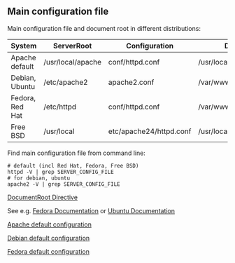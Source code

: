 ## Main configuration file
Main configuration file and document root in different distributions:

| System | ServerRoot |Configuration | DocumentRoot |
|--------|----------|----------|---------|
| Apache default | /usr/local/apache | conf/httpd.conf | /usr/local/apache/htdocs
| Debian, Ubuntu  | /etc/apache2 | apache2.conf    | /var/www/html/    |
| Fedora, Red Hat | /etc/httpd | conf/httpd.conf | /var/www/html/    |
| Free BSD        | /usr/local | etc/apache24/httpd.conf | /usr/local/www/apache24/data    |

Find main configuration file from command line:

```
# default (incl Red Hat, Fedora, Free BSD)
httpd -V | grep SERVER_CONFIG_FILE
# for debian, ubuntu
apache2 -V | grep SERVER_CONFIG_FILE
```

[DocumentRoot Directive](https://httpd.apache.org/docs/2.4/mod/core.html#documentroot)

See e.g. [Fedora Documentation](https://docs.fedoraproject.org/en-US/quick-docs/getting-started-with-apache-http-server/#_configuring_apache_httpd) or
[Ubuntu Documentation](https://ubuntu.com/server/docs/how-to-configure-apache2-settings)

[Apache default configuration](https://github.com/apache/httpd/blob/trunk/docs/conf/httpd.conf.in)

[Debian default configuration](https://sources.debian.org/src/apache2/2.4.62-6/debian/config-dir/apache2.conf.in/)

[Fedora default configuration](https://src.fedoraproject.org/rpms/httpd/blob/rawhide/f/httpd.conf)
